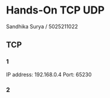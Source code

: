 # Hands-On TCP UDP
Sandhika Surya / 5025211022
## TCP
### 1
IP address: 192.168.0.4	
Port: 65230
### 2
